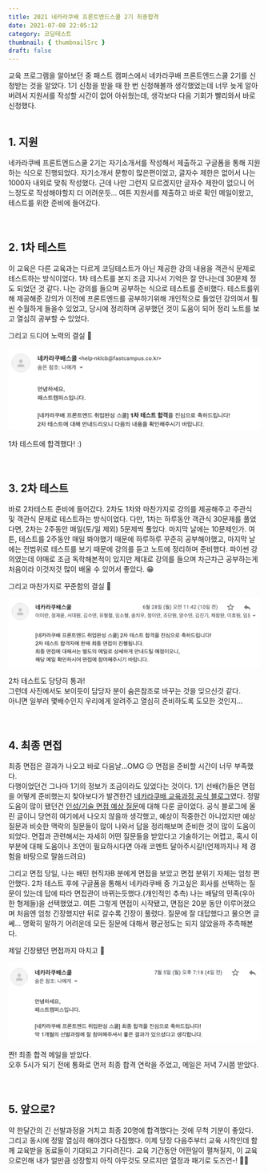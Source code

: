 ```yaml
---
title: 2021 네카라쿠배 프론트엔드스쿨 2기 최종합격
date: 2021-07-08 22:05:12
category: 코딩테스트
thumbnail: { thumbnailSrc }
draft: false
---
```


교육 프로그램을 알아보던 중 패스트 캠퍼스에서 네카라쿠배 프론트엔드스쿨 2기를 신청받는 것을 알았다. 1기 신청을 받을 때 한 번 신청해볼까 생각했었는데 너무 늦게 알아버려서 지원서를 작성할 시간이 없어 아쉬웠는데, 생각보다 다음 기회가 빨리와서 바로 신청했다.
<br/>
<br/>

## 1. 지원

네카라쿠배 프론트엔드스쿨 2기는 자기소개서를 작성해서 제출하고 구글폼을 통해 지원하는 식으로 진행되었다. 자기소개서 문항이 많은편이었고, 글자수 제한은 없어서 나는 1000자 내외로 맞춰 작성했다. 근데 나만 그런지 모르겠지만 글자수 제한이 없으니 어느정도로 작성해야할지 더 어려운듯... 여튼 지원서를 제출하고 바로 확인 메일이왔고, 테스트를 위한 준비에 들어갔다.
<br/>
<br/>
<br/>

## 2. 1차 테스트

이 교육은 다른 교육과는 다르게 코딩테스트가 아닌 제공한 강의 내용을 객관식 문제로 테스트하는 방식이었다. 1차 테스트를 본지 조금 지나서 기억은 잘 안나는데 30문제 정도 되었던 것 같다. 나는 강의를 들으며 공부하는 식으로 테스트를 준비했다. 테스트를위해 제공해준 강의가 이전에 프론트엔드를 공부하기위해 개인적으로 들었던 강의여서 훨씬 수월하게 들을수 있었고, 당시에 정리하며 공부했던 것이 도움이 되어 정리 노트를 보고 열심히 공부할 수 있었다.

그리고 드디어 노력의 결실 🍒

![1차_테스트_결과_메일](./images/2021-NKLCW/1st_test_result.png)

1차 테스트에 합격했다! :)
<br/>
<br/>
<br/>

## 3. 2차 테스트

바로 2차테스트 준비에 들어갔다. 2차도 1차와 마찬가지로 강의를 제공해주고 주관식 및 객관식 문제로 테스트하는 방식이었다. 다만, 1차는 하루동안 객관식 30문제를 풀었다면, 2차는 2주동안 매일(토/일 제외) 5문제씩 풀었다. 마지막 날에는 10문제인가. 여튼, 테스트를 2주동안 매일 봐야했기 때문에 하루하루 꾸준히 공부해야했고, 마지막 날에는 전범위로 테스트를 보기 때문에 강의를 듣고 노트에 정리하며 준비했다. 파이썬 강의였는데 야매로 조금 독학해본적이 있지만 제대로 강의를 들으며 차근차근 공부하는게 처음이라 이것저것 많이 배울 수 있어서 좋았다. 😁

그리고 마찬가지로 꾸준함의 결실 🍊

![2차_테스트_결과_메일](./images/2021-NKLCW/2ed_test_result.png)

2차 테스트도 당당히 통과!  
그런데 사진에서도 보이듯이 담당자 분이 숨은참조로 바꾸는 것을 잊으신것 같다.  
아니면 일부러 몇배수인지 우리에게 알려주고 열심히 준비하도록 도모한 것인지...
<br/>
<br/>
<br/>

## 4. 최종 면접

최종 면접은 결과가 나오고 바로 다음날...OMG 😐 면접을 준비할 시간이 너무 부족했다.  
다행이었던건 그나마 1기의 정보가 조금이라도 있었다는 것이다. 1기 선배(?)들은 면접을 어떻게 준비했는지 찾아보다가 발견한건 [네카라쿠배 교육과정 공식 블로그](https://blog.naver.com/fastcampus_nklcb)였다. 정말 도움이 많이 됐던건 [인성/기술 면접 예상 질문](https://blog.naver.com/PostList.nhn?blogId=fastcampus_nklcb&from=postList&categoryNo=6)에 대해 다룬 글이었다. 공식 블로그에 올린 글이니 당연히 여기에서 나오지 않을까 생각했고, 예상이 적중한건 아니었지만 예상 질문과 비슷한 맥락의 질문들이 많이 나와서 답을 정리해보며 준비한 것이 많이 도움이 되었다. 면접과 관련해서는 자세히 어떤 질문들을 받았다고 기술하기는 어렵고, 혹시 이 부분에 대해 도움이나 조언이 필요하시다면 아래 코멘트 달아주시길!(언제까지나 제 경험을 바탕으로 말씀드려요)

그리고 면접 당일, 나는 배민 현직자B 분에게 면접을 보았고 면접 분위기 자체는 엄청 편안했다. 2차 테스트 후에 구글폼을 통해서 네카라쿠배 중 가고싶은 회사를 선택하는 질문이 있는데 답에 따라 면접관이 바뀌는듯했다.(개인적인 추측) 나는 배달의 민족(우아한 형제들)을 선택했었고. 여튼 그렇게 면접이 시작됐고, 면접은 20분 동안 이루어졌으며 처음엔 엄청 긴장했지만 뒤로 갈수록 긴장이 풀렸다. 질문에 잘 대답했다고 물으면 글쎄... 명확히 말하기 어려운데 모든 질문에 대해서 평균정도는 되지 않았을까 추측해본다.

제일 긴장됐던 면접까지 마치고 🍉

![면접_결과_메일](./images/2021-NKLCW/interview_result.png)

짠! 최종 합격 메일을 받았다.  
오후 5시가 되기 전에 통화로 먼저 최종 합격 연락을 주었고, 메일은 저녁 7시쯤 받았다.
<br/>
<br/>
<br/>

## 5. 앞으로?

약 한달간의 긴 선발과정을 거치고 최종 20명에 합격했다는 것에 무척 기분이 좋았다.  
그리고 동시에 정말 열심히 해야겠다 다짐했다. 이제 당장 다음주부터 교육 시작인데 함께 교육받을 동료들이 기대되고 기다려진다. 교육 기간동안 어떤일이 펼쳐질지, 이 교육으로인해 내가 얼만큼 성장할지 아직 아무것도 모르지만 열정과 패기로 도즈언-! 👊🏻
